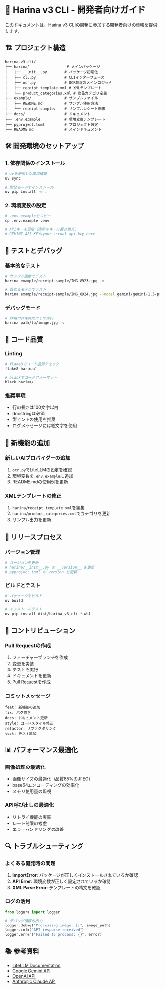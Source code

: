 # 🔧 Harina v3 CLI - 開発者向けガイド

このドキュメントは、Harina v3 CLIの開発に参加する開発者向けの情報を提供します。

## 🏗️ プロジェクト構造

```
harina-v3-cli/
├── harina/                 # メインパッケージ
│   ├── __init__.py        # パッケージ初期化
│   ├── cli.py             # CLIインターフェース
│   ├── ocr.py             # OCR処理のメインロジック
│   ├── receipt_template.xml # XMLテンプレート
│   └── product_categories.xml # 商品カテゴリ定義
├── example/               # サンプルファイル
│   ├── README.md          # サンプル使用方法
│   └── receipt-sample/    # サンプルレシート画像
├── docs/                  # ドキュメント
├── .env.example           # 環境変数テンプレート
├── pyproject.toml         # プロジェクト設定
└── README.md              # メインドキュメント
```

## 🛠️ 開発環境のセットアップ

### 1. 依存関係のインストール

```bash
# uvを使用した環境構築
uv sync

# 開発モードでインストール
uv pip install -e .
```

### 2. 環境変数の設定

```bash
# .env.exampleをコピー
cp .env.example .env

# APIキーを設定（実際のキーに置き換え）
# GEMINI_API_KEY=your_actual_api_key_here
```

## 🧪 テストとデバッグ

### 基本的なテスト

```bash
# サンプル画像でテスト
harina example/receipt-sample/IMG_8923.jpg -v

# 異なるモデルでテスト
harina example/receipt-sample/IMG_8924.jpg --model gemini/gemini-1.5-pro -v
```

### デバッグモード

```bash
# 詳細ログを有効にして実行
harina path/to/image.jpg -v
```

## 📝 コード品質

### Linting

```bash
# flake8でコード品質チェック
flake8 harina/

# blackでコードフォーマット
black harina/
```

### 推奨事項

- 行の長さは100文字以内
- docstringは必須
- 型ヒントの使用を推奨
- ログメッセージには絵文字を使用

## 🔄 新機能の追加

### 新しいAIプロバイダーの追加

1. `ocr.py`でLiteLLMの設定を確認
2. 環境変数を`.env.example`に追加
3. README.mdの使用例を更新

### XMLテンプレートの修正

1. `harina/receipt_template.xml`を編集
2. `harina/product_categories.xml`でカテゴリを更新
3. サンプル出力を更新

## 🚀 リリースプロセス

### バージョン管理

```bash
# バージョンを更新
# harina/__init__.py の __version__ を更新
# pyproject.toml の version を更新
```

### ビルドとテスト

```bash
# パッケージをビルド
uv build

# インストールテスト
uv pip install dist/harina_v3_cli-*.whl
```

## 🤝 コントリビューション

### Pull Requestの作成

1. フィーチャーブランチを作成
2. 変更を実装
3. テストを実行
4. ドキュメントを更新
5. Pull Requestを作成

### コミットメッセージ

```
feat: 新機能の追加
fix: バグ修正
docs: ドキュメント更新
style: コードスタイル修正
refactor: リファクタリング
test: テスト追加
```

## 📊 パフォーマンス最適化

### 画像処理の最適化

- 画像サイズの最適化（品質85%のJPEG）
- base64エンコーディングの効率化
- メモリ使用量の監視

### API呼び出しの最適化

- リトライ機能の実装
- レート制限の考慮
- エラーハンドリングの改善

## 🔍 トラブルシューティング

### よくある開発時の問題

1. **ImportError**: パッケージが正しくインストールされているか確認
2. **API Error**: 環境変数が正しく設定されているか確認
3. **XML Parse Error**: テンプレートの構文を確認

### ログの活用

```python
from loguru import logger

# デバッグ情報の出力
logger.debug("Processing image: {}", image_path)
logger.info("API response received")
logger.error("Failed to process: {}", error)
```

## 📚 参考資料

- [LiteLLM Documentation](https://docs.litellm.ai/)
- [Google Gemini API](https://ai.google.dev/)
- [OpenAI API](https://platform.openai.com/docs)
- [Anthropic Claude API](https://docs.anthropic.com/)